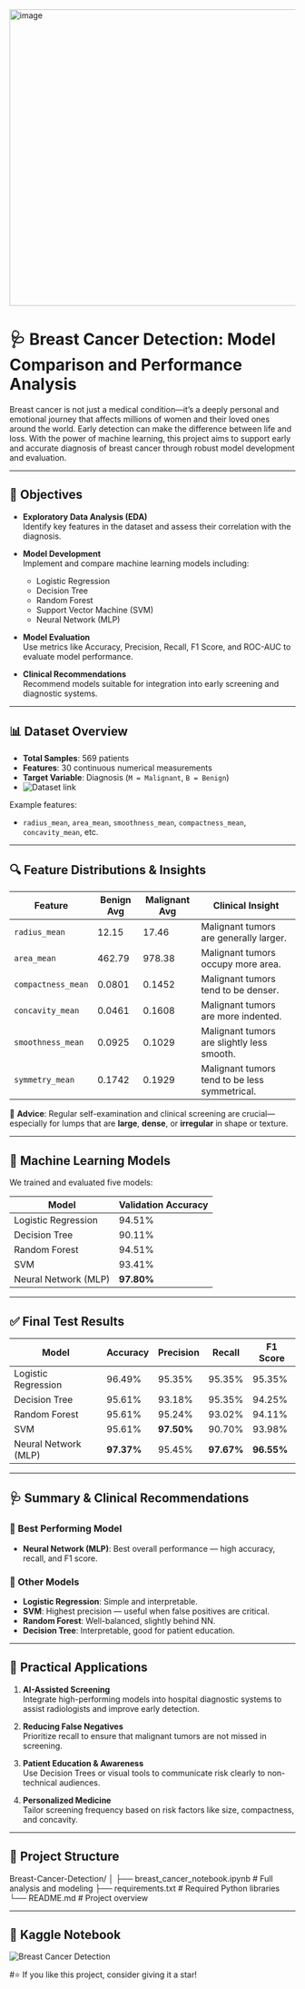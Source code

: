<img width="933" height="522" alt="image" src="https://github.com/user-attachments/assets/04e090bb-6304-4f6c-9499-041d91b18ab7" />


# 🩺 Breast Cancer Detection: Model Comparison and Performance Analysis

Breast cancer is not just a medical condition—it’s a deeply personal and emotional journey that affects millions of women and their loved ones around the world. Early detection can make the difference between life and loss. With the power of machine learning, this project aims to support early and accurate diagnosis of breast cancer through robust model development and evaluation.

---

## 📌 Objectives

- **Exploratory Data Analysis (EDA)**  
  Identify key features in the dataset and assess their correlation with the diagnosis.

- **Model Development**  
  Implement and compare machine learning models including:
  - Logistic Regression
  - Decision Tree
  - Random Forest
  - Support Vector Machine (SVM)
  - Neural Network (MLP)

- **Model Evaluation**  
  Use metrics like Accuracy, Precision, Recall, F1 Score, and ROC-AUC to evaluate model performance.

- **Clinical Recommendations**  
  Recommend models suitable for integration into early screening and diagnostic systems.

---

## 📊 Dataset Overview

- **Total Samples**: 569 patients  
- **Features**: 30 continuous numerical measurements  
- **Target Variable**: Diagnosis (`M = Malignant`, `B = Benign`)
- ![Dataset link](https://archive.ics.uci.edu/dataset/17/breast+cancer+wisconsin+diagnostic)

Example features:
- `radius_mean`, `area_mean`, `smoothness_mean`, `compactness_mean`, `concavity_mean`, etc.

---

## 🔍 Feature Distributions & Insights

| Feature             | Benign Avg | Malignant Avg | Clinical Insight                                 |
|---------------------|------------|---------------|--------------------------------------------------|
| `radius_mean`       | 12.15      | 17.46         | Malignant tumors are generally larger.           |
| `area_mean`         | 462.79     | 978.38        | Malignant tumors occupy more area.               |
| `compactness_mean`  | 0.0801     | 0.1452        | Malignant tumors tend to be denser.              |
| `concavity_mean`    | 0.0461     | 0.1608        | Malignant tumors are more indented.              |
| `smoothness_mean`   | 0.0925     | 0.1029        | Malignant tumors are slightly less smooth.       |
| `symmetry_mean`     | 0.1742     | 0.1929        | Malignant tumors tend to be less symmetrical.    |

🧠 **Advice**: Regular self-examination and clinical screening are crucial—especially for lumps that are **large**, **dense**, or **irregular** in shape or texture.

---

## 🤖 Machine Learning Models

We trained and evaluated five models:

| Model                  | Validation Accuracy |
|------------------------|---------------------|
| Logistic Regression    | 94.51%              |
| Decision Tree          | 90.11%              |
| Random Forest          | 94.51%              |
| SVM                    | 93.41%              |
| Neural Network (MLP)   | **97.80%**          |

---

## ✅ Final Test Results

| Model                  | Accuracy | Precision | Recall | F1 Score |
|------------------------|----------|-----------|--------|----------|
| Logistic Regression    | 96.49%   | 95.35%    | 95.35% | 95.35%   |
| Decision Tree          | 95.61%   | 93.18%    | 95.35% | 94.25%   |
| Random Forest          | 95.61%   | 95.24%    | 93.02% | 94.11%   |
| SVM                    | 95.61%   | **97.50%**| 90.70% | 93.98%   |
| Neural Network (MLP)   | **97.37%**| 95.45%    | **97.67%** | **96.55%** |

---

## 🩺 Summary & Clinical Recommendations

### 🧠 Best Performing Model
- **Neural Network (MLP)**: Best overall performance — high accuracy, recall, and F1 score.

### 💬 Other Models
- **Logistic Regression**: Simple and interpretable.
- **SVM**: Highest precision — useful when false positives are critical.
- **Random Forest**: Well-balanced, slightly behind NN.
- **Decision Tree**: Interpretable, good for patient education.

---

## 🧪 Practical Applications

1. **AI-Assisted Screening**  
   Integrate high-performing models into hospital diagnostic systems to assist radiologists and improve early detection.

2. **Reducing False Negatives**  
   Prioritize recall to ensure that malignant tumors are not missed in screening.

3. **Patient Education & Awareness**  
   Use Decision Trees or visual tools to communicate risk clearly to non-technical audiences.

4. **Personalized Medicine**  
   Tailor screening frequency based on risk factors like size, compactness, and concavity.

---

## 📁 Project Structure
  Breast-Cancer-Detection/
│
├── breast_cancer_notebook.ipynb # Full analysis and modeling
├── requirements.txt # Required Python libraries
└── README.md # Project overview

---

## 🚀 Kaggle Notebook
![Breast Cancer Detection](https://www.kaggle.com/code/farahwalidelsayed/breast-cancer-detection/notebook)

#⭐️ If you like this project, consider giving it a star!
